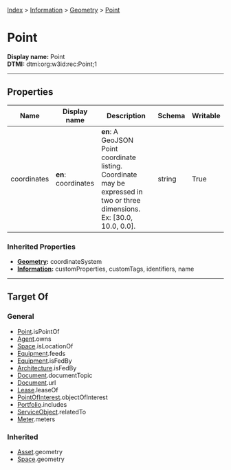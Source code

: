 [Index](../../index.md) > [Information](../Information.md) > [Geometry](Geometry.md) > [Point](#)
# Point

**Display name:** Point<br />
**DTMI:** dtmi:org:w3id:rec:Point;1

---

## Properties

|Name|Display name|Description|Schema|Writable|
|-|-|-|-|-|
|coordinates|**en**: coordinates|**en**: A GeoJSON Point coordinate listing. Coordinate may be expressed in two or three dimensions. Ex: [30.0, 10.0, 0.0].|string|True|
### Inherited Properties
* **[Geometry](Geometry.md):** coordinateSystem
* **[Information](../Information.md):** customProperties, customTags, identifiers, name

---

## Target Of
### General
* [Point](../../Point/Point.md).isPointOf
* [Agent](../../Agent/Agent.md).owns
* [Space](../../Space/Space.md).isLocationOf
* [Equipment](../../Asset/Equipment/Equipment.md).feeds
* [Equipment](../../Asset/Equipment/Equipment.md).isFedBy
* [Architecture](../../Space/Architecture/Architecture.md).isFedBy
* [Document](../Document/Document.md).documentTopic
* [Document](../Document/Document.md).url
* [Lease](../../Event/Lease.md).leaseOf
* [PointOfInterest](../PointOfInterest.md).objectOfInterest
* [Portfolio](../../Collection/Portfolio.md).includes
* [ServiceObject](../ServiceObject/ServiceObject.md).relatedTo
* [Meter](../../Asset/Equipment/Meter/Meter.md).meters
### Inherited
* [Asset](../../Asset/Asset.md).geometry
* [Space](../../Space/Space.md).geometry
